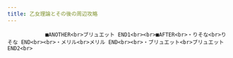 ```yaml
---
title: 乙女理論とその後の周辺攻略
---
```


                ■ANOTHER<br>ブリュエット END1<br><br>■AFTER<br>・りそな<br>りそな END<br><br>・メリル<br>メリル END<br><br>・ブリュエット<br>ブリュエット END2<br>
              
